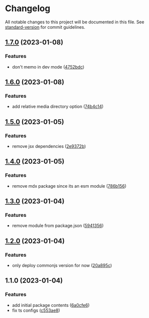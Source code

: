 # Changelog

All notable changes to this project will be documented in this file. See [standard-version](https://github.com/conventional-changelog/standard-version) for commit guidelines.

## [1.7.0](https://github.com/idmontie/nextjs-blog-lib/compare/v1.6.0...v1.7.0) (2023-01-08)


### Features

* don't memo in dev mode ([4752bdc](https://github.com/idmontie/nextjs-blog-lib/commit/4752bdcf90b41881bfb4bf24c2318290c4b91b78))

## [1.6.0](https://github.com/idmontie/nextjs-blog-lib/compare/v1.5.0...v1.6.0) (2023-01-08)


### Features

* add relative media directory option ([74b4c14](https://github.com/idmontie/nextjs-blog-lib/commit/74b4c14d896f6bfd43d83d7ddcf84258e40f6c05))

## [1.5.0](https://github.com/idmontie/nextjs-blog-lib/compare/v1.4.0...v1.5.0) (2023-01-05)


### Features

* remove jsx dependencies ([2e9372b](https://github.com/idmontie/nextjs-blog-lib/commit/2e9372b08f354b84859753f295ef4edb96e9f221))

## [1.4.0](https://github.com/idmontie/nextjs-blog-lib/compare/v1.3.0...v1.4.0) (2023-01-05)


### Features

* remove mdx package since its an esm module ([786b156](https://github.com/idmontie/nextjs-blog-lib/commit/786b156395dbc630ad734e9a65777e7b1e6ed591))

## [1.3.0](https://github.com/idmontie/nextjs-blog-lib/compare/v1.2.0...v1.3.0) (2023-01-04)


### Features

* remove module from package.json ([5941356](https://github.com/idmontie/nextjs-blog-lib/commit/5941356ee42672dce8e0606faef363bd4c14b650))

## [1.2.0](https://github.com/idmontie/nextjs-blog-lib/compare/v1.1.0...v1.2.0) (2023-01-04)


### Features

* only deploy commonjs version for now ([20a895c](https://github.com/idmontie/nextjs-blog-lib/commit/20a895ce16cb43f29881d519eab37d863e7b51e3))

## 1.1.0 (2023-01-04)


### Features

* add initial package contents ([6a0cfe6](https://github.com/idmontie/nextjs-blog-lib/commit/6a0cfe6f88041a6adaf20e520b17e47191b2fa2c))
* fix ts configs ([c553ae8](https://github.com/idmontie/nextjs-blog-lib/commit/c553ae8dd3489e6a2fcd62f008bfaba9e2922f47))

